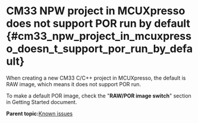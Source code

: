 # CM33 NPW project in MCUXpresso does not support POR run by default {#cm33_npw_project_in_mcuxpresso_doesn_t_support_por_run_by_default}

When creating a new CM33 C/C++ project in MCUXpresso, the default is RAW image, which means it does not support POR run.

To make a default POR image, check the "**RAW/POR image switch**" section in Getting Started document.

**Parent topic:**[Known issues](../topics/known_issues.md)

